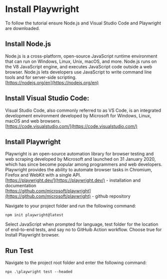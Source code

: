# Install Playwright
To follow the tutorial ensure Node.js and Visual Studio Code and Playwright are downloaded.

## Install Node.js
Node.js is a cross-platform, open-source JavaScript runtime environment that can run on Windows, Linux, Unix, macOS, and more. 
Node.js runs on the V8 JavaScript engine, and executes JavaScript code outside a web browser. 
Node.js lets developers use JavaScript to write command line tools and for server-side scripting. <br>
[https://nodejs.org/en](https://nodejs.org/en)

## Install Visual Studio Code:
Visual Studio Code, also commonly referred to as VS Code, is an integrated development environment developed by Microsoft for Windows, Linux, macOS and web browsers.<br>
[https://code.visualstudio.com/](https://code.visualstudio.com/)

## Install Playwright
Playwright is an open-source automation library for browser testing and web scraping developed by Microsoft and launched on 31 January 2020, which has since become popular among programmers and web developers. 
Playwright provides the ability to automate browser tasks in Chromium, Firefox and WebKit with a single API. <br>
[https://playwright.dev/](https://playwright.dev/) - installation and documentation <br>
[https://github.com/microsoft/playwright](https://github.com/microsoft/playwright) - github repository

Navigate to your project folder and run the following command:
```
npm init playwright@latest
```
Select JavaScript when prompted for language, test folder for the location of end-to-end tests, and say no to GitHuib Action workflow.
Choose true for Install Playwright browser.

## Run Test
Navigate to the project root folder and enter the following command:
```
npx .\playwright test --headed
```
